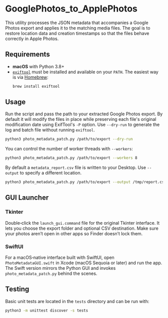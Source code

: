 # GooglePhotos_to_ApplePhotos

This utility processes the JSON metadata that accompanies a Google Photos export and applies it to the matching media files. The goal is to restore location data and creation timestamps so that the files behave correctly in Apple Photos.

## Requirements
- **macOS** with Python 3.8+
- [`exiftool`](https://exiftool.org/) must be installed and available on your `PATH`. The easiest way is via [Homebrew](https://brew.sh/):
  ```bash
  brew install exiftool
  ```

## Usage
Run the script and pass the path to your extracted Google Photos export. By default it will modify the files in place while preserving each file's original modification date using ExifTool's `-P` option. Use `--dry-run` to generate the log and batch file without running `exiftool`.

```bash
python3 photo_metadata_patch.py /path/to/export --dry-run
```

You can control the number of worker threads with `--workers`:

```bash
python3 photo_metadata_patch.py /path/to/export --workers 8
```

By default a `metadata_report.csv` file is written to your Desktop. Use `--output` to specify a different location.

```bash
python3 photo_metadata_patch.py /path/to/export --output /tmp/report.csv
```

## GUI Launcher
### Tkinter
Double‑click the `launch_gui.command` file for the original Tkinter interface. It lets you choose the export folder and optional CSV destination. Make sure your photos aren’t open in other apps so Finder doesn’t lock them.

### SwiftUI
For a macOS‑native interface built with SwiftUI, open `PhotoMetadataGUI.swift` in Xcode (macOS Sequoia or later) and run the app. The Swift version mirrors the Python GUI and invokes `photo_metadata_patch.py` behind the scenes.

## Testing
Basic unit tests are located in the `tests` directory and can be run with:

```bash
python3 -m unittest discover -s tests
```

